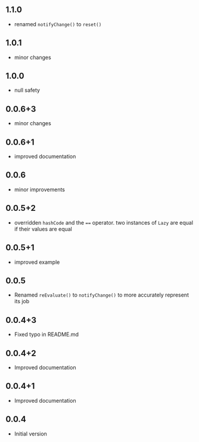 ## 1.1.0

- renamed `notifyChange()` to `reset()`
## 1.0.1

- minor changes
## 1.0.0

- null safety
## 0.0.6+3

- minor changes

## 0.0.6+1

- improved documentation

## 0.0.6

- minor improvements

## 0.0.5+2

- overridden `hashCode` and the `==` operator. two instances of `Lazy` are equal if their values are equal

## 0.0.5+1

- improved example

## 0.0.5

- Renamed `reEvaluate()` to `notifyChange()` to more accurately represent its job

## 0.0.4+3

- Fixed typo in README.md

## 0.0.4+2

- Improved documentation

## 0.0.4+1

- Improved documentation

## 0.0.4

- Initial version
